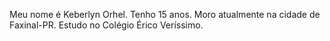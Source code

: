 Meu nome é Keberlyn Orhel.
Tenho 15 anos. 
Moro atualmente na cidade de Faxinal-PR.
Estudo no Colégio Érico Veríssimo.

